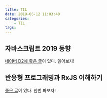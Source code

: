 ```yaml
---
title: TIL
date: 2019-06-12 11:03:40
categories:
    - TIL
tags:
---
```


## 자바스크립트 2019 동향

[네이버 D2에 좋은 글](https://d2.naver.com/helloworld/4007447)이 있다. 읽어보자!

## 반응형 프로그래밍과 RxJS 이해하기

[좋은 글](https://hyunseob.github.io/2016/10/09/understanding-reactive-programming-and-rxjs/)이 있다. 한번 봐보자!
